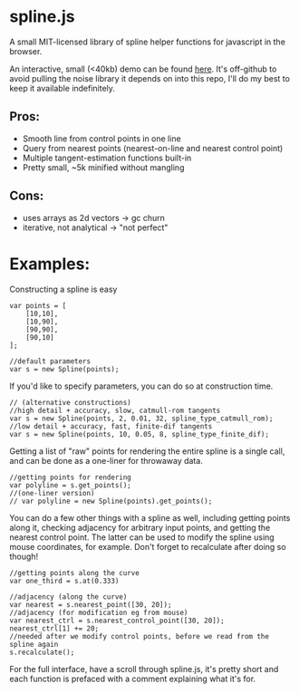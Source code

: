 
# spline.js

A small MIT-licensed library of spline helper functions for javascript in the browser.

An interactive, small (<40kb) demo can be found [here](http://static.1bardesign.com/examples/spline/). It's off-github to avoid pulling the noise library it depends on into this repo, I'll do my best to keep it available indefinitely.

## Pros:

- Smooth line from control points in one line
- Query from nearest points (nearest-on-line and nearest control point)
- Multiple tangent-estimation functions built-in
- Pretty small, ~5k minified without mangling

## Cons:

- uses arrays as 2d vectors -> gc churn
- iterative, not analytical -> "not perfect"

# Examples:

Constructing a spline is easy

```
var points = [
	[10,10],
	[10,90],
	[90,90],
	[90,10]
];

//default parameters
var s = new Spline(points);
```

If you'd like to specify parameters, you can do so at construction time.

```
// (alternative constructions)
//high detail + accuracy, slow, catmull-rom tangents
var s = new Spline(points, 2, 0.01, 32, spline_type_catmull_rom);
//low detail + accuracy, fast, finite-dif tangents
var s = new Spline(points, 10, 0.05, 8, spline_type_finite_dif);
```

Getting a list of "raw" points for rendering the entire spline is a single call, and can be done as a one-liner for throwaway data.

```
//getting points for rendering
var polyline = s.get_points();
//(one-liner version)
// var polyline = new Spline(points).get_points();
```

You can do a few other things with a spline as well, including getting points along it, checking adjacency for arbitrary input points, and getting the nearest control point. The latter can be used to modify the spline using mouse coordinates, for example. Don't forget to recalculate after doing so though!

```
//getting points along the curve
var one_third = s.at(0.333)

//adjacency (along the curve)
var nearest = s.nearest_point([30, 20]);
//adjacency (for modification eg from mouse)
var nearest_ctrl = s.nearest_control_point([30, 20]);
nearest_ctrl[1] += 20;
//needed after we modify control points, before we read from the spline again
s.recalculate();
```

For the full interface, have a scroll through spline.js, it's pretty short and each function is prefaced with a comment explaining what it's for.
